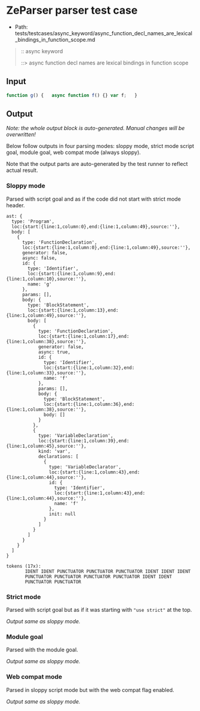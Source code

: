 # ZeParser parser test case

- Path: tests/testcases/async_keyword/async_function_decl_names_are_lexical_bindings_in_function_scope.md

> :: async keyword
>
> ::> async function decl names are lexical bindings in function scope

## Input

`````js
function g() {   async function f() {} var f;   }
`````

## Output

_Note: the whole output block is auto-generated. Manual changes will be overwritten!_

Below follow outputs in four parsing modes: sloppy mode, strict mode script goal, module goal, web compat mode (always sloppy).

Note that the output parts are auto-generated by the test runner to reflect actual result.

### Sloppy mode

Parsed with script goal and as if the code did not start with strict mode header.

`````
ast: {
  type: 'Program',
  loc:{start:{line:1,column:0},end:{line:1,column:49},source:''},
  body: [
    {
      type: 'FunctionDeclaration',
      loc:{start:{line:1,column:0},end:{line:1,column:49},source:''},
      generator: false,
      async: false,
      id: {
        type: 'Identifier',
        loc:{start:{line:1,column:9},end:{line:1,column:10},source:''},
        name: 'g'
      },
      params: [],
      body: {
        type: 'BlockStatement',
        loc:{start:{line:1,column:13},end:{line:1,column:49},source:''},
        body: [
          {
            type: 'FunctionDeclaration',
            loc:{start:{line:1,column:17},end:{line:1,column:38},source:''},
            generator: false,
            async: true,
            id: {
              type: 'Identifier',
              loc:{start:{line:1,column:32},end:{line:1,column:33},source:''},
              name: 'f'
            },
            params: [],
            body: {
              type: 'BlockStatement',
              loc:{start:{line:1,column:36},end:{line:1,column:38},source:''},
              body: []
            }
          },
          {
            type: 'VariableDeclaration',
            loc:{start:{line:1,column:39},end:{line:1,column:45},source:''},
            kind: 'var',
            declarations: [
              {
                type: 'VariableDeclarator',
                loc:{start:{line:1,column:43},end:{line:1,column:44},source:''},
                id: {
                  type: 'Identifier',
                  loc:{start:{line:1,column:43},end:{line:1,column:44},source:''},
                  name: 'f'
                },
                init: null
              }
            ]
          }
        ]
      }
    }
  ]
}

tokens (17x):
       IDENT IDENT PUNCTUATOR PUNCTUATOR PUNCTUATOR IDENT IDENT IDENT
       PUNCTUATOR PUNCTUATOR PUNCTUATOR PUNCTUATOR IDENT IDENT
       PUNCTUATOR PUNCTUATOR
`````

### Strict mode

Parsed with script goal but as if it was starting with `"use strict"` at the top.

_Output same as sloppy mode._

### Module goal

Parsed with the module goal.

_Output same as sloppy mode._

### Web compat mode

Parsed in sloppy script mode but with the web compat flag enabled.

_Output same as sloppy mode._
